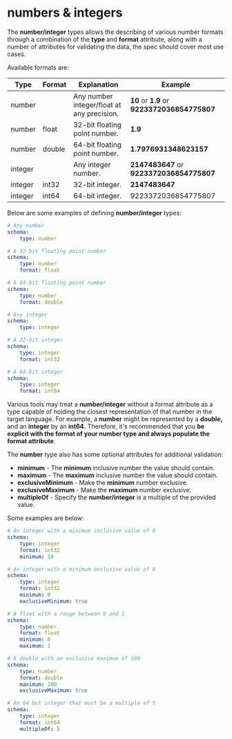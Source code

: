 # numbers & integers

The **number/integer** types allows the describing of various number formats through a combination of the **type** and **format** attribute, along with a number of attributes for validating the data, the spec should cover most use cases.  
  
Available formats are:

| Type | Format | Explanation | Example |
| --- | --- | --- | --- |
| number |     | Any number integer/float at any precision. | **10** or **1.9** or **9223372036854775807** |
| number | float | 32-bit floating point number. | **1.9** |
| number | double | 64-bit floating point number. | **1.7976931348623157** |
| integer |     | Any integer number. | **2147483647** or **9223372036854775807** |
| integer | int32 | 32-bit integer. | **2147483647** |
| integer | int64 | 64-bit integer. | 9223372036854775807 |

Below are some examples of defining **number/integer** types:

```yaml
# Any number
schema:
    type: number

# A 32-bit floating point number
schema:
    type: number
    format: float

# A 64-bit floating point number
schema:
    type: number
    format: double

# Any integer
schema:
    type: integer

# A 32-bit integer
schema:
    type: integer
    format: int32

# A 64-bit integer
schema:
    type: integer
    format: int64
```

Various tools may treat a **number/integer** without a format attribute as a type capable of holding the closest representation of that number in the target language. For example, a **number** might be represented by a **double,** and an **integer** by an **int64.** Therefore, it's recommended that you **be explicit with the format of your number type and always populate the format attribute**.

The **number** type also has some optional attributes for additional validation:

- **minimum** \- The **minimum** inclusive number the value should contain.
- **maximum** \- The **maximum** inclusive number the value should contain.
- **exclusiveMinimum** \- Make the **minimum** number exclusive.
- **exclusiveMaximum** \- Make the **maximum** number exclusive.
- **multipleOf** \- Specify the **number/integer** is a multiple of the provided value.

Some examples are below:

```yaml
# An integer with a minimum inclusive value of 0
schema:
    type: integer
    format: int32
    minimum: 10

# An integer with a minimum exclusive value of 0
schema:
    type: integer
    format: int32
    minimum: 0
    exclusiveMinimum: true

# A float with a range between 0 and 1
schema:
    type: number
    format: float
    minimum: 0
    maximum: 1

# A double with an exclusive maximum of 100
schema:
    type: number
    format: double
    maximum: 100
    exclusiveMaximum: true

# An 64 but integer that must be a multiple of 5
schema:
    type: integer
    format: int64
    multipleOf: 5
```
